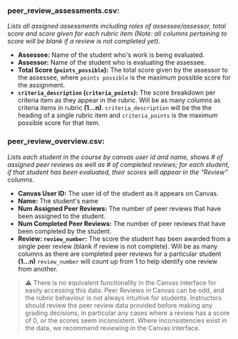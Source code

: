 ### peer_review_assessments.csv:
*Lists all assigned assessments including roles of assessee/assessor, total score and score given for each rubric item (Note: all columns pertaining to score will be blank if a review is not completed yet).*


* **Assessee:** Name of the student who's work is being evaluated.
* **Assessor:** Name of the student who is evaluating the assessee.
* **Total Score (```points_possible```):** The total score given by the assessor to the assessee, where ```points possible``` is the maximum possible score for the assignment.
* **```criteria_description``` (```criteria_points```):** The score breakdown per criteria item as they appear in the rubric. Will be as many columns as criteria items in rubric **(1...n)**. ```criteria_description``` will be the the heading of a single rubric item and ```criteria_points``` is the maximum possible score for that item.
    
    
### peer_review_overview.csv:
*Lists each student in the course by canvas user id and name, shows # of assigned peer reviews as well as # of completed reviews; for each student, if that student has been evaluated, their scores will appear in the "Review" columns.*

* **Canvas User ID:** The user id of the student as it appears on Canvas.
* **Name:** The student's name
* **Num Assigned Peer Reviews:** The number of peer reviews that have been assigned to the student.
* **Num Completed Peer Reviews:** The number of peer reviews that have been completed by the student.
* **Review: ```review_number```:** The score the student has been awarded from a single peer review (blank if review is not complete). Will be as many columns as there are completed peer reviews for a particular student **(1...n)** ```review_number``` will count up from 1 to help identify one review from another.

> :warning: There is no equivalent functionality in the Canvas interface for easily accessing this data. Peer Reviews in Canvas can be odd, and the rubric behaviour is not always intuitive for students. Instructors should review the peer review data provided before making any grading decisions, in particular any cases where a review has a score of 0, or the scores seem inconsistent. Where inconsistencies exist in the data, we recommend reviewing in the Canvas interface.